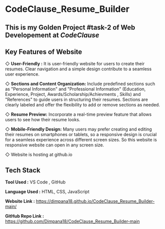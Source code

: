 # CodeClause_Resume_Builder
## This is my Golden Project #task-2 of Web Developement at *CodeClause*


## Key Features of Website
◇ **User-Friendly :**  It is user-friendly website for users to create their resumes. Clear navigation and a simple design contribute to a seamless user experience.

◇ **Sections and Content Organization:** Include predefined sections such as "Personal Information" and "Professional Information" (Education, Experience, Project, Awards/Scholarship/Achievments , Skills) and "References" to guide users in structuring their resumes. Sections are clearly labeled and offer the flexibility to add or remove sections as needed.

◇ **Resume Preview:** Incorporate a real-time preview feature that allows users to see how their resume looks.

◇ **Mobile-Friendly Design:** Many users may prefer creating and editing their resumes on smartphones or tablets, so a responsive design is crucial for a seamless experience across different screen sizes. So this website is responsive website can open in any screen size.

◇ Website is hosting at github.io


## Tech Stack

**Tool Used :** VS Code , GitHub 

**Language Used :** HTML, CSS, JavaScript

**Website Link :** https://dimpana18.github.io/CodeClause_Resume_Builder-main/

**GitHub Repo Link :** https://github.com/Dimpana18/CodeClause_Resume_Builder-main
